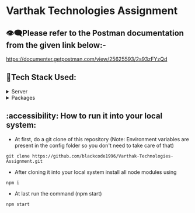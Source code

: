 # Varthak Technologies Assignment

## 👁️‍🗨️Please refer to the Postman documentation from the given link below:-
https://documenter.getpostman.com/view/25625593/2s93zFYzQd


## :space_invader:Tech Stack Used:

<details>
  <summary>Server</summary>
  <ul>
    <li><a href="https://#/">Node Js</a></li>
    <li><a href="https://#/">TypeScript</a></li>
    <li><a href="https://#/">Express</a></li>
    <li><a href="https://reactjs.org/">Mongo DB</a></li>
    <li><a href="https://chakra-ui.com/">Mongoose</a></li>
  </ul>
</details>

<details>
<summary>Packages</summary>
  <ul>
    <li><a href="#">nodemon</a></li>
    <li><a href="#">bycrypt</a></li>
    <li><a href="#">jsonwebtoken</a></li>
  </ul>
</details>

## :accessibility: How to run it into your local system:

- At first, do a git clone of this repository (Note: Environment variables are present in the config folder so you don't need to take care of that)
```
git clone https://github.com/blackcode1996/Varthak-Technologies-Assignment.git
```
- After cloning it into your local system install all node modules using
```
npm i 
```
- At last run the command (npm start)
```
npm start
```

